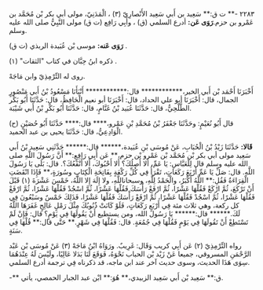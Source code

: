 ٢٢٨٣ -** ت ق:** سَعِيد بن أَبي سَعِيد الأَنْصارِيّ (٣) ، الْمَدَنِيّ، مولى أبي بكر بْن مُحَمَّد بن عَمْرو بن حزم.**رَوَى عَن:** أدرع السلمي (ق) ، وأَبِي رَافِع (ت ق) مولى النَّبِيُّ صلى الله عليه وسلم.

**رَوَى عَنه:** موسى بْن عُبَيدة الربذي (ت ق) .

ذكره ابنُ حِبَّان في كتاب "الثقات" (١) .

روى له التِّرْمِذِيّ وابن مَاجَهْ.

أَخْبَرَنَا أَحْمَد بْن أَبي الخير،************ قال:************ أَنْبَأَنَا مَسْعُودُ بْنُ أَبي مَنْصُورٍ الجمال، قال: أَخْبَرَنَا أبو علي الحداد، قال: أَخْبَرَنَا أبو نعيم الْحَافِظُ، قال: حَدَّثَنَا أَبُو بَكْر الطَّلْحِيُّ، قال: حَدَّثَنَا عُبَيد بْنُ غَنَّامٍ، قال: حَدَّثَنَا أَبُو بَكْرِ بْنُ أَبي شَيْبَة.

(ح) قال أَبُو نُعَيْمٍ: وحَدَّثَنَا جَعْفَرُ بْنُ مُحَمَّدِ بْنِ عَمْرو،**** قال:**** حَدَّثَنَا أَبُو حُصَيْنٍ الْوَادِعِيُّ، قال: حَدَّثَنَا يحيى بن عبد الحميد.

**قَالا:** حَدَّثَنَا زَيْدُ بْنُ الْحُبَابِ، عَنْ مُوسَى بْنِ عُبَيدة،****** قال:****** حَدَّثَنِي سَعِيد بْنُ أَبي سَعِيد مولى أبي بكر بْن مُحَمَّد بْن عَمْرو بْن حزم،** عَن أَبِي رَافِعٍ:** أَنَّ رَسُولَ اللَّهِ صلى الله عليه وسلم قال لِلْعَبَّاسِ: يَا عَمِّ، أَلا أَصِلُكَ؟ أَلا أَحْبُوكَ، أَلا أَنْفَعُكَ؟. قال: بَلَى يَا رَسُولَ اللَّهِ. قال: صَلِّ يَا عَمِّ أَرْبَعَ رَكَعَاتٍ، تَقْرَأُ فِي كُلِّ رَكْعَةٍ بِفَاتِحَةِ الْكِتَابِ وسُورَةٍ،** فَإِذَا انْقَضَتِ الْقِرَاءَةُ فَقُلِ:** اللَّهُ أَكْبَرُ، والْحَمْدُ لِلَّهِ، وسبحاناللَّهِ، ولا إِلَهَ إِلا اللَّهُ، خَمْسَ عَشْرَةَ (١) قَبْلَ أَنْ تَرْكَعَ، ثُمَّ ارْكَعْ فَقُلْهَا عَشْرًا، ثُمَّ ارْفَعْ رَأْسَكَ فَقُلْهَا عَشْرًا، ثُمَّ اسْجُدْ فَقُلْهَا عَشْرًا، ثُمَّ ارْفَعْ فَقُلْهَا عَشْرًا، ثُمَّ اسْجُدْ فَقُلْهَا عَشْرًا، ثُمَّ ارْفَعْ رَأْسَكَ فَقُلْهَا عَشْرًا، فَذَلِكَ خَمْسٌ وسَبْعُونَ فِي كل ركعة، وهي ثلاث مئة فِي أَرْبَعِ رَكَعَاتٍ، فَلَوْ كَانَتْ ذُنُوبُكَ مِثْلَ رَمْلٍ عَالِجٍ غَفَرَهَا اللَّهُ لَكَ.****** قال:****** يَا رَسُولَ الله، ومن يستطيع أَنْ يَقُولَهَا فِي يَوْمٍ؟ قال: فَإِنْ لَمْ تَسْتَطِعْ أَنْ تَقُولَهَا فِي يَوْمٍ فَقُلْهَا فِي جُمُعَةٍ. قال: فَقُلْهَا فِي شَهْرٍ.** حَتَّى قال:** قُلْهَا فِي سَنَةٍ.

رواه التِّرْمِذِيّ (٢) عَن أَبِي كريب وَقَال: غَرِيبٌ. ورَوَاهُ ابْنُ مَاجَهْ (٣) عَنْ مُوسَى بْن عَبْد الرَّحْمَنِ المسروقي، جميعا عَنْ زَيْد بْن الحباب نَحْوَهُ، فَوَقَعَ لَنَا بَدَلا عَالِيًا، ولَيْسَ لَهُ عِنْدَهُمَا سِوَى هَذَا الحديث، وسوى حديث آخر عند ابن ماجه، قد ذكرناه فِي ترجمة أدرع السلمي.

-** ق:** سَعِيد بْن أَبي سَعِيد الزبيدي،** هُوَ:** ابْن عبد الجبار الحمصي، يأتي.